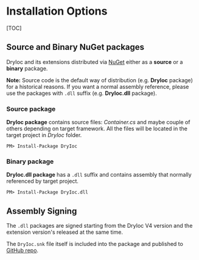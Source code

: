 # Installation Options

[TOC]

## Source and Binary NuGet packages

DryIoc and its extensions distributed via [NuGet](https://www.nuget.org/packages?q=dryioc) either as a __source__ or a __binary__ package.

__Note:__ Source code is the default way of distribution (e.g. __DryIoc__ package) for a historical reasons. If you want a normal assembly reference, please use the packages with `.dll` suffix (e.g. __DryIoc.dll__ package).

### Source package 

__DryIoc package__ contains source files: _Container.cs_ and maybe couple of others depending on target framework. All the files will be located in the target project in _DryIoc_ folder.

`PM> Install-Package DryIoc`

### Binary package 

__DryIoc.dll package__ has a `.dll` suffix and contains assembly that normally referenced by target project.

`PM> Install-Package DryIoc.dll`


## Assembly Signing

The `.dll` packages are signed starting from the DryIoc V4 version and the extension version's released at the same time.

The `DryIoc.snk` file itself is included into the package and published to [GitHub repo](https://github.com/dadhi/DryIoc/blob/master/DryIoc.snk).

